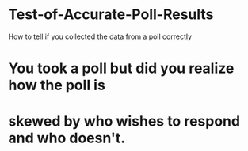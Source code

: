 # Test-of-Accurate-Poll-Results
How to tell if you collected the data from a poll correctly
# You took a poll but did you realize how the poll is 
# skewed by who wishes to respond and who doesn't.
